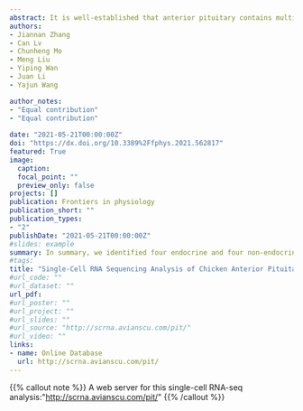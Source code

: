 ```yaml
---
abstract: It is well-established that anterior pituitary contains multiple endocrine cell populations, and each of them can secrete one/two hormone(s) to regulate vital physiological processes of vertebrates. However, the gene expression profiles of each pituitary cell population remains poorly characterized in most vertebrate groups. Here we analyzed the transcriptome of each cell population in adult chicken anterior pituitaries using single-cell RNA sequencing technology. The results showed that (1) four out of five known endocrine cell clusters have been identified and designated as the lactotrophs, thyrotrophs, corticotrophs, and gonadotrophs, respectively. Somatotrophs were not analyzed in the current study. Each cell cluster can express at least one known endocrine hormone, and novel marker genes (e.g., CD24 and HSPB1 in lactotrophs, NPBWR2 and NDRG1 in corticotrophs; DIO2 and SOUL in thyrotrophs, C5H11ORF96 and HPGDS in gonadotrophs) are identified. Interestingly, gonadotrophs were shown to abundantly express five peptide hormones FSH, LH, GRP, CART and RLN3; (2) four non-endocrine/secretory cell types, including endothelial cells (expressing IGFBP7 and CFD) and folliculo-stellate cells (FS-cells, expressing S100A6 and S100A10), were identified in chicken anterior pituitaries. Among them, FS-cells can express many growth factors, peptides (e.g., WNT5A, HBEGF, Activins, VEGFC, NPY, and BMP4), and progenitor/stem cell-associated genes (e.g., Notch signaling components, CDH1), implying that the FS-cell cluster may act as a paracrine/autocrine signaling center and enrich pituitary progenitor/stem cells; (3) sexually dimorphic expression of many genes were identified in most cell clusters, including gonadotrophs and lactotrophs. Taken together, our data provides a bird’s-eye view on the diverse aspects of anterior pituitaries, including cell composition, heterogeneity, cell-to-cell communication, and gene expression profiles, which facilitates our comprehensive understanding of vertebrate pituitary biology. 
authors:
- Jiannan Zhang
- Can Lv
- Chunheng Mo
- Meng Liu
- Yiping Wan
- Juan Li
- Yajun Wang

author_notes:
- "Equal contribution"
- "Equal contribution"
  
date: "2021-05-21T00:00:00Z"
doi: "https://dx.doi.org/10.3389%2Ffphys.2021.562817"
featured: True
image:
  caption:
  focal_point: ""
  preview_only: false
projects: []
publication: Frontiers in physiology
publication_short: ""
publication_types: 
- "2"
publishDate: "2021-05-21T00:00:00Z"
#slides: example
summary: In summary, we identified four endocrine and four non-endocrine cell population within the chicken pituitary and characterized their gene expression profiles, including their sexually dimorphic gene expression. We also found several inter-cellular crosstalk between the cell clusters in adult chickens (Figure 7A). Among these cell types, FS-cells can express many genes encoding growth factors and peptides and they likely act as a paracrine/autocrine signaling center to influence neighboring cells. Undoubtedly, our data sets a critical reference point to reveal the novel aspects of pituitary biology across vertebrates, and helps to figure out how the anterior pituitary, as a pivotal signal converging and output center for the brain and peripheral tissues, can orchestrate so many physiological processes (e.g., growth, reproduction, metabolism, and stress) to meet the changing physiological demands or pathological status observed in vertebrates, including birds and humans.
#tags:
title: "Single-Cell RNA Sequencing Analysis of Chicken Anterior Pituitary: A Bird’s-Eye View on Vertebrate Pituitary"
#url_code: ""
#url_dataset: ""
url_pdf:
#url_poster: ""
#url_project: ""
#url_slides: ""
#url_source: "http://scrna.avianscu.com/pit/"
#url_video: ""
links:
- name: Online Database
  url: http://scrna.avianscu.com/pit/
---
```

{{% callout note %}}
A web server for this single-cell RNA-seq analysis:"http://scrna.avianscu.com/pit/"
{{% /callout %}}
